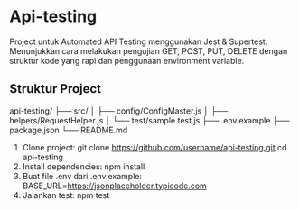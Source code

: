 # Api-testing
Project untuk Automated API Testing menggunakan Jest &amp; Supertest. Menunjukkan cara melakukan pengujian GET, POST, PUT, DELETE dengan struktur kode yang rapi dan penggunaan environment variable.

## Struktur Project
api-testing/
├── src/
│ ├── config/ConfigMaster.js
│ ├── helpers/RequestHelper.js
│ └── test/sample.test.js
├── .env.example
├── package.json
└── README.md

1. Clone project:
   git clone https://github.com/username/api-testing.git
   cd api-testing
2. Install dependencies:
  npm install
3. Buat file .env dari .env.example:
   BASE_URL=https://jsonplaceholder.typicode.com
4. Jalankan test:
   npm test
